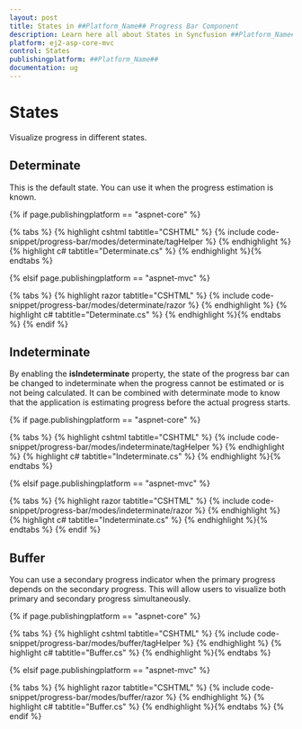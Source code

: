 ```yaml
---
layout: post
title: States in ##Platform_Name## Progress Bar Component
description: Learn here all about States in Syncfusion ##Platform_Name## Progress Bar component of Syncfusion Essential JS 2 and more.
platform: ej2-asp-core-mvc
control: States
publishingplatform: ##Platform_Name##
documentation: ug
---
```



# States

Visualize progress in different states.

## Determinate

<!-- markdownlint-disable MD033 -->

This is the default state. You can use it when the progress estimation is known.

{% if page.publishingplatform == "aspnet-core" %}

{% tabs %}
{% highlight cshtml tabtitle="CSHTML" %}
{% include code-snippet/progress-bar/modes/determinate/tagHelper %}
{% endhighlight %}
{% highlight c# tabtitle="Determinate.cs" %}
{% endhighlight %}{% endtabs %}

{% elsif page.publishingplatform == "aspnet-mvc" %}

{% tabs %}
{% highlight razor tabtitle="CSHTML" %}
{% include code-snippet/progress-bar/modes/determinate/razor %}
{% endhighlight %}
{% highlight c# tabtitle="Determinate.cs" %}
{% endhighlight %}{% endtabs %}
{% endif %}



## Indeterminate

By enabling the **isIndeterminate** property, the state of the progress bar can be changed to indeterminate when the progress cannot be estimated or is not being calculated. It can be combined with determinate mode to know that the application is estimating progress before the actual progress starts.

{% if page.publishingplatform == "aspnet-core" %}

{% tabs %}
{% highlight cshtml tabtitle="CSHTML" %}
{% include code-snippet/progress-bar/modes/indeterminate/tagHelper %}
{% endhighlight %}
{% highlight c# tabtitle="Indeterminate.cs" %}
{% endhighlight %}{% endtabs %}

{% elsif page.publishingplatform == "aspnet-mvc" %}

{% tabs %}
{% highlight razor tabtitle="CSHTML" %}
{% include code-snippet/progress-bar/modes/indeterminate/razor %}
{% endhighlight %}
{% highlight c# tabtitle="Indeterminate.cs" %}
{% endhighlight %}{% endtabs %}
{% endif %}



## Buffer

<!-- markdownlint-disable MD033 -->
You can use a secondary progress indicator when the primary progress depends on the secondary progress. This will allow users to visualize both primary and secondary progress simultaneously.

{% if page.publishingplatform == "aspnet-core" %}

{% tabs %}
{% highlight cshtml tabtitle="CSHTML" %}
{% include code-snippet/progress-bar/modes/buffer/tagHelper %}
{% endhighlight %}
{% highlight c# tabtitle="Buffer.cs" %}
{% endhighlight %}{% endtabs %}

{% elsif page.publishingplatform == "aspnet-mvc" %}

{% tabs %}
{% highlight razor tabtitle="CSHTML" %}
{% include code-snippet/progress-bar/modes/buffer/razor %}
{% endhighlight %}
{% highlight c# tabtitle="Buffer.cs" %}
{% endhighlight %}{% endtabs %}
{% endif %}

